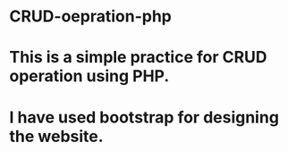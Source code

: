 # CRUD-oepration-php
# This is a simple practice for CRUD operation using PHP.
# I have used bootstrap for designing the website. 
